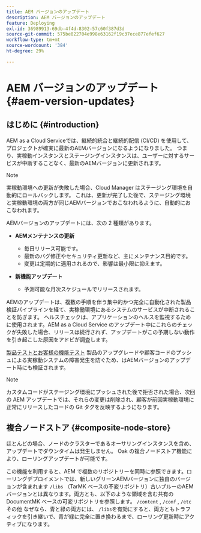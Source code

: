 ```yaml
---
title: AEM バージョンのアップデート
description: AEM バージョンのアップデート
feature: Deploying
exl-id: 36989913-69db-4f4d-8302-57c60f387d3d
source-git-commit: 575be022704e998e63162f19c37ece877efef627
workflow-type: tm+mt
source-wordcount: '384'
ht-degree: 29%

---
```



# AEM バージョンのアップデート {#aem-version-updates}

## はじめに {#introduction}

AEM as a Cloud Serviceでは、継続的統合と継続的配信 (CI/CD) を使用して、プロジェクトが確実に最新のAEMバージョンになるようになりました。 つまり、実稼動インスタンスとステージングインスタンスは、ユーザーに対するサービスが中断することなく、最新のAEMバージョンに更新されます。

>[!NOTE]
>
>実稼動環境への更新が失敗した場合、Cloud Manager はステージング環境を自動的にロールバックします。 これは、更新が完了した後で、ステージング環境と実稼動環境の両方が同じAEMバージョンでおこなわれるように、自動的におこなわれます。

AEMバージョンのアップデートには、次の 2 種類があります。

* **AEMメンテナンスの更新**

   * 毎日リリース可能です。
   * 最新のバグ修正やセキュリティ更新など、主にメンテナンス目的です。
   * 変更は定期的に適用されるので、影響は最小限に抑えます。

* **新機能アップデート**

   * 予測可能な月次スケジュールでリリースされます。

AEMのアップデートは、複数の手順を伴う集中的かつ完全に自動化された製品検証パイプラインを経て、実稼働環境にあるシステムのサービスが中断されることを防ぎます。 ヘルスチェックは、アプリケーションのヘルスを監視するために使用されます。AEM as a Cloud Service のアップデート中にこれらのチェックが失敗した場合、リリースは続行されず、アップデートがこの予期しない動作を引き起こした原因をアドビが調査します。

[製品テストとお客様の機能テスト](/help/implementing/cloud-manager/overview-test-results.md#functional-testing) 製品のアップグレードや顧客コードのプッシュによる実稼動システムの障害発生を防ぐため、はAEMバージョンのアップデート時にも検証されます。

>[!NOTE]
>
>カスタムコードがステージング環境にプッシュされた後で拒否された場合、次回の AEM アップデートでは、それらの変更は削除され、顧客が前回実稼動環境に正常にリリースしたコードの Git タグを反映するようになります。

## 複合ノードストア {#composite-node-store}

ほとんどの場合、ノードのクラスターであるオーサリングインスタンスを含め、アップデートでダウンタイムは発生しません。 Oak の複合ノードストア機能により、ローリングアップデートが可能です。

この機能を利用すると、AEM で複数のリポジトリーを同時に参照できます。ローリングデプロイメントでは、新しいグリーンAEMバージョンに独自のバージョンが含まれます `/libs` （TarMK ベースの不変リポジトリ）古いブルーのAEMバージョンとは異なります。両方とも、以下のような領域を含む共有の DocumentMK ベースの可変リポジトリを参照します。 `/content` , `/conf` , `/etc` その他 なぜなら、青と緑の両方には、 `/libs`を有効にすると、両方ともトラフィックを引き継いで、青が緑に完全に置き換わるまで、ローリング更新時にアクティブになります。
